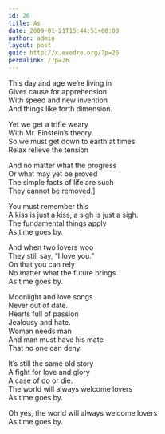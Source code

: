 ```yaml
---
id: 26
title: As
date: 2009-01-21T15:44:51+00:00
author: admin
layout: post
guid: http://x.exedre.org/?p=26
permalink: /?p=26
---
```

This day and age we&#8217;re living in  
Gives cause for apprehension  
With speed and new invention  
And things like forth dimension.

Yet we get a trifle weary  
With Mr. Einstein&#8217;s theory.  
So we must get down to earth at times  
Relax relieve the tension

And no matter what the progress  
Or what may yet be proved  
The simple facts of life are such  
They cannot be removed.]

You must remember this  
A kiss is just a kiss, a sigh is just a sigh.  
The fundamental things apply  
As time goes by.

And when two lovers woo  
They still say, &#8220;I love you.&#8221;  
On that you can rely  
No matter what the future brings  
As time goes by.

Moonlight and love songs  
Never out of date.  
Hearts full of passion  
Jealousy and hate.  
Woman needs man  
And man must have his mate  
That no one can deny.

It&#8217;s still the same old story  
A fight for love and glory  
A case of do or die.  
The world will always welcome lovers  
As time goes by.

Oh yes, the world will always welcome lovers  
As time goes by.